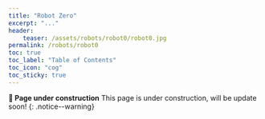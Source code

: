 ```yaml
---
title: "Robot Zero"
excerpt: "..."
header: 
    teaser: /assets/robots/robot0/robot0.jpg
permalink: /robots/robot0
toc: true
toc_label: "Table of Contents"
toc_icon: "cog"
toc_sticky: true
---
```


**:construction: Page under construction** This page is under construction, will be update soon!
{: .notice--warning}

